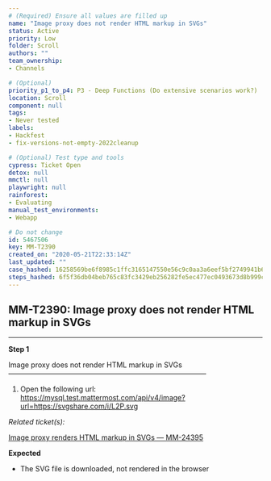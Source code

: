```yaml
---
# (Required) Ensure all values are filled up
name: "Image proxy does not render HTML markup in SVGs"
status: Active
priority: Low
folder: Scroll
authors: ""
team_ownership: 
- Channels

# (Optional)
priority_p1_to_p4: P3 - Deep Functions (Do extensive scenarios work?)
location: Scroll
component: null
tags: 
- Never tested
labels: 
- Hackfest
- fix-versions-not-empty-2022cleanup

# (Optional) Test type and tools
cypress: Ticket Open
detox: null
mmctl: null
playwright: null
rainforest: 
- Evaluating
manual_test_environments: 
- Webapp

# Do not change
id: 5467506
key: MM-T2390
created_on: "2020-05-21T22:33:14Z"
last_updated: ""
case_hashed: 16258569be6f8985c1ffc3165147550e56c9c0aa3a6eef5bf2749941b6ba0691c7489c13239bf4d4c0c275715a1707d1
steps_hashed: 6f5f36db04beb765c83fc3429eb256282fe5ec477ec0493673d8b999cb526993c6a635fe74a1e5640ef9ab3277295f52
---
```


<!-- (Auto-generated) Based on frontmatter's "key" and "name" -->

## MM-T2390: Image proxy does not render HTML markup in SVGs

---

**Step 1**

Image proxy does not render HTML markup in SVGs\
————————————————————————————

1. Open the following url:
   \
   <https://mysql.test.mattermost.com/api/v4/image?url=https://svgshare.com/i/L2P.svg>

_Related ticket(s):_

[Image proxy renders HTML markup in SVGs — MM-24395](https://mattermost.atlassian.net/browse/MM-24395)

**Expected**

- The SVG file is downloaded, not rendered in the browser
